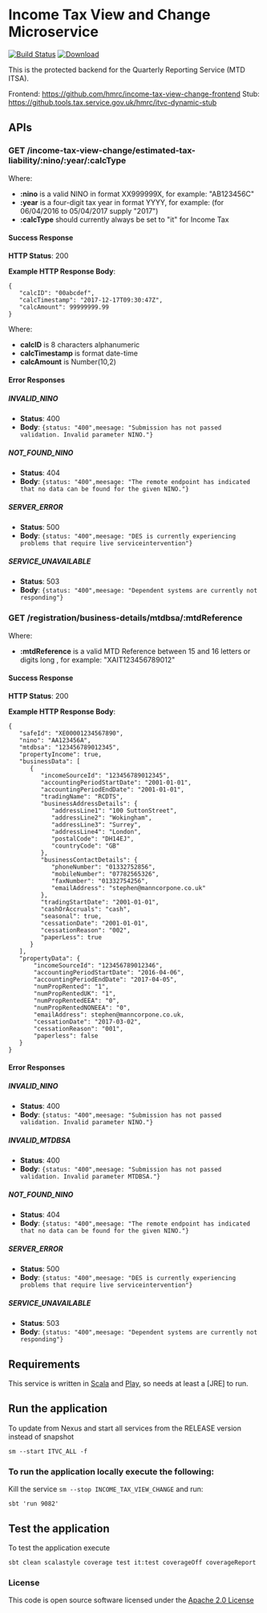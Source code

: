 # Income Tax View and Change Microservice

[![Build Status](https://travis-ci.org/hmrc/income-tax-view-change.svg)](https://travis-ci.org/hmrc/income-tax-view-change) [ ![Download](https://api.bintray.com/packages/hmrc/releases/income-tax-view-change/images/download.svg) ](https://bintray.com/hmrc/releases/income-tax-view-change/_latestVersion)

This is the protected backend for the Quarterly Reporting Service (MTD ITSA). 

Frontend: https://github.com/hmrc/income-tax-view-change-frontend
Stub: https://github.tools.tax.service.gov.uk/hmrc/itvc-dynamic-stub


## APIs

### **GET** /income-tax-view-change/estimated-tax-liability/**:nino**/**:year**/**:calcType**

Where:

* **:nino** is a valid NINO in format XX999999X, for example: "AB123456C"
* **:year** is a four-digit tax year in format YYYY, for example: (for 06/04/2016 to 05/04/2017 supply "2017")
* **:calcType** should currently always be set to "it" for Income Tax

#### Success Response

**HTTP Status**: 200

**Example HTTP Response Body**:
```
{   
   "calcID": "00abcdef",
   "calcTimestamp": "2017-12-17T09:30:47Z",
   "calcAmount": 99999999.99
}
```
Where:
* **calcID** is 8 characters alphanumeric
* **calcTimestamp** is format date-time
* **calcAmount** is Number(10,2)

#### Error Responses

##### INVALID_NINO
* **Status**: 400
* **Body**: `{status: "400",meesage: "Submission has not passed validation. Invalid parameter NINO."}`

##### NOT_FOUND_NINO
* **Status**: 404
* **Body**: `{status: "400",meesage: "The remote endpoint has indicated that no data can be found for the given NINO."}`

##### SERVER_ERROR
* **Status**: 500
* **Body**: `{status: "400",meesage: "DES is currently experiencing problems that require live serviceintervention"}`

##### SERVICE_UNAVAILABLE
* **Status**: 503
* **Body**: `{status: "400",meesage: "Dependent systems are currently not responding"}`


### **GET** /registration/business-details/mtdbsa/**:mtdReference**

Where:

* **:mtdReference** is a valid MTD Reference between 15 and 16 letters or digits long , for example: "XAIT123456789012"

#### Success Response

**HTTP Status**: 200

**Example HTTP Response Body**:
```
{
   "safeId": "XE00001234567890",
   "nino": "AA123456A",
   "mtdbsa": "123456789012345",
   "propertyIncome": true,
   "businessData": [
      {
         "incomeSourceId": "123456789012345",
         "accountingPeriodStartDate": "2001-01-01",
         "accountingPeriodEndDate": "2001-01-01",
         "tradingName": "RCDTS",
         "businessAddressDetails": {
            "addressLine1": "100 SuttonStreet",
            "addressLine2": "Wokingham",
            "addressLine3": "Surrey",
            "addressLine4": "London",
            "postalCode": "DH14EJ",
            "countryCode": "GB"
         },
         "businessContactDetails": {
            "phoneNumber": "01332752856",
            "mobileNumber": "07782565326",
            "faxNumber": "01332754256",
            "emailAddress": "stephen@manncorpone.co.uk"
         },
         "tradingStartDate": "2001-01-01",
         "cashOrAccruals": "cash",
         "seasonal": true,
		 "cessationDate": "2001-01-01",
		 "cessationReason": "002",
		 "paperLess": true
      }
   ],
   "propertyData": {
       "incomeSourceId": "123456789012346",
       "accountingPeriodStartDate": "2016-04-06",
       "accountingPeriodEndDate": "2017-04-05",
       "numPropRented": "1",
       "numPropRentedUK": "1",
       "numPropRentedEEA": "0",
       "numPropRentedNONEEA": "0",
       "emailAddress": stephen@manncorpone.co.uk,
       "cessationDate": "2017-03-02",
       "cessationReason": "001",
       "paperless": false
   }
}
```

#### Error Responses

##### INVALID_NINO
* **Status**: 400
* **Body**: `{status: "400",meesage: "Submission has not passed validation. Invalid parameter NINO."}`

##### INVALID_MTDBSA
* **Status**: 400
* **Body**: `{status: "400",meesage: "Submission has not passed validation. Invalid parameter MTDBSA."}`

##### NOT_FOUND_NINO
* **Status**: 404
* **Body**: `{status: "400",meesage: "The remote endpoint has indicated that no data can be found for the given NINO."}`

##### SERVER_ERROR
* **Status**: 500
* **Body**: `{status: "400",meesage: "DES is currently experiencing problems that require live serviceintervention"}`

##### SERVICE_UNAVAILABLE
* **Status**: 503
* **Body**: `{status: "400",meesage: "Dependent systems are currently not responding"}`


Requirements
------------

This service is written in [Scala](http://www.scala-lang.org/) and [Play](http://playframework.com/), so needs at least a [JRE] to run.


## Run the application


To update from Nexus and start all services from the RELEASE version instead of snapshot

```
sm --start ITVC_ALL -f
```


### To run the application locally execute the following:

Kill the service ```sm --stop INCOME_TAX_VIEW_CHANGE``` and run:
```
sbt 'run 9082'
```



## Test the application

To test the application execute

```
sbt clean scalastyle coverage test it:test coverageOff coverageReport
```



### License

This code is open source software licensed under the [Apache 2.0 License]("http://www.apache.org/licenses/LICENSE-2.0.html")

